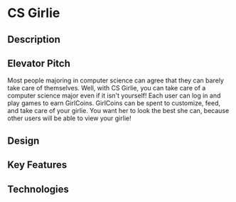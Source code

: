 # CS Girlie
## Description
## Elevator Pitch
Most people majoring in computer science can agree that they can barely take care of themselves. Well, with CS Girlie, you can take care of a computer science major even if it isn't yourself! Each user can log in and play games to earn GirlCoins. GirlCoins can be spent to customize, feed, and take care of your girlie. You want her to look the best she can, because other users will be able to view your girlie!

## Design

## Key Features

## Technologies
